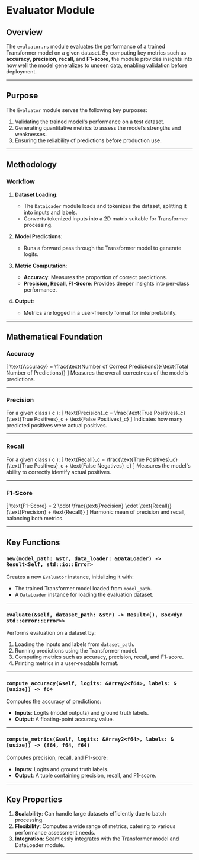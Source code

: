 # Evaluator Module

## Overview

The `evaluator.rs` module evaluates the performance of a trained Transformer model on a given dataset. By computing key metrics such as **accuracy**, **precision**, **recall**, and **F1-score**, the module provides insights into how well the model generalizes to unseen data, enabling validation before deployment.

---

## Purpose

The `Evaluator` module serves the following key purposes:

1. Validating the trained model's performance on a test dataset.
2. Generating quantitative metrics to assess the model’s strengths and weaknesses.
3. Ensuring the reliability of predictions before production use.

---

## Methodology

### Workflow

1. **Dataset Loading**:

   - The `DataLoader` module loads and tokenizes the dataset, splitting it into inputs and labels.
   - Converts tokenized inputs into a 2D matrix suitable for Transformer processing.

2. **Model Predictions**:

   - Runs a forward pass through the Transformer model to generate logits.

3. **Metric Computation**:

   - **Accuracy**: Measures the proportion of correct predictions.
   - **Precision, Recall, F1-Score**: Provides deeper insights into per-class performance.

4. **Output**:
   - Metrics are logged in a user-friendly format for interpretability.

---

## Mathematical Foundation

### Accuracy

\[
\text{Accuracy} = \frac{\text{Number of Correct Predictions}}{\text{Total Number of Predictions}}
\]
Measures the overall correctness of the model’s predictions.

---

### Precision

For a given class \( c \):
\[
\text{Precision}\_c = \frac{\text{True Positives}\_c}{\text{True Positives}\_c + \text{False Positives}\_c}
\]
Indicates how many predicted positives were actual positives.

---

### Recall

For a given class \( c \):
\[
\text{Recall}\_c = \frac{\text{True Positives}\_c}{\text{True Positives}\_c + \text{False Negatives}\_c}
\]
Measures the model's ability to correctly identify actual positives.

---

### F1-Score

\[
\text{F1-Score} = 2 \cdot \frac{\text{Precision} \cdot \text{Recall}}{\text{Precision} + \text{Recall}}
\]
Harmonic mean of precision and recall, balancing both metrics.

---

## Key Functions

### `new(model_path: &str, data_loader: &DataLoader) -> Result<Self, std::io::Error>`

Creates a new `Evaluator` instance, initializing it with:

- The trained Transformer model loaded from `model_path`.
- A `DataLoader` instance for loading the evaluation dataset.

---

### `evaluate(&self, dataset_path: &str) -> Result<(), Box<dyn std::error::Error>>`

Performs evaluation on a dataset by:

1. Loading the inputs and labels from `dataset_path`.
2. Running predictions using the Transformer model.
3. Computing metrics such as accuracy, precision, recall, and F1-score.
4. Printing metrics in a user-readable format.

---

### `compute_accuracy(&self, logits: &Array2<f64>, labels: &[usize]) -> f64`

Computes the accuracy of predictions:

- **Inputs**: Logits (model outputs) and ground truth labels.
- **Output**: A floating-point accuracy value.

---

### `compute_metrics(&self, logits: &Array2<f64>, labels: &[usize]) -> (f64, f64, f64)`

Computes precision, recall, and F1-score:

- **Inputs**: Logits and ground truth labels.
- **Output**: A tuple containing precision, recall, and F1-score.

---

## Key Properties

1. **Scalability**: Can handle large datasets efficiently due to batch processing.
2. **Flexibility**: Computes a wide range of metrics, catering to various performance assessment needs.
3. **Integration**: Seamlessly integrates with the Transformer model and DataLoader module.

---
